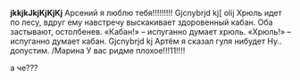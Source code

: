 **jkkjkJkjKjKjKj**
Арсений я люблю тебя!!!!!!!!!
Gjcnybrjd kj[
olij
Хрюль идет по лесу, вдруг ему навстречу выскакивает здоровенный кабан. Оба застывают, остолбенев.
«Кабан!» – испуганно думает хрюль.
«Хрюль!» – испуганно думает кабан.
Gjcnybrjd kj
Артём я сказал гуля нибудет
Ну.. допустим. /Марина
У вас ридме плохое!!!11!!!!

а че???
